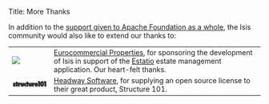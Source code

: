 Title: More Thanks

In addition to the [support given to Apache Foundation as a whole](http://www.apache.org/foundation/thanks.html), the Isis community would also like to extend our thanks to:

<table>
<tr>
<td><img src="http://www.eurocommercialproperties.com/assets/images/logos/logo.png"></td><td><a href="http://www.eurocommercialproperties.com/">Eurocommercial Properties</a>, for sponsoring the development of Isis in support of the <a href="getting-started/powered-by.html">Estatio</a> estate management application.  Our heart-felt thanks.</td>
</tr>
<tr>
<td><img src="images/s101_170.png"></td><td><a href="http://structure101.com">Headway Software</a>, for supplying an open source license to their great product, Structure 101.</td>
</tr>
</table>

